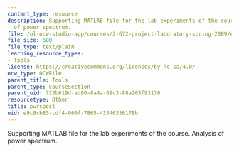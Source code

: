 ```yaml
---
content_type: resource
description: Supporting MATLAB file for the lab experiments of the course. Analysis
  of power spectrum.
file: /ol-ocw-studio-app/courses/2-672-project-laboratory-spring-2009/e9c0cb83cdf4000f786543346336178b_pwrspect.m
file_size: 680
file_type: text/plain
learning_resource_types:
- Tools
license: https://creativecommons.org/licenses/by-nc-sa/4.0/
ocw_type: OCWFile
parent_title: Tools
parent_type: CourseSection
parent_uid: 713b619d-ad80-8a4a-69c3-88a205f93170
resourcetype: Other
title: pwrspect
uid: e9c0cb83-cdf4-000f-7865-43346336178b
---
```

Supporting MATLAB file for the lab experiments of the course. Analysis of power spectrum.
